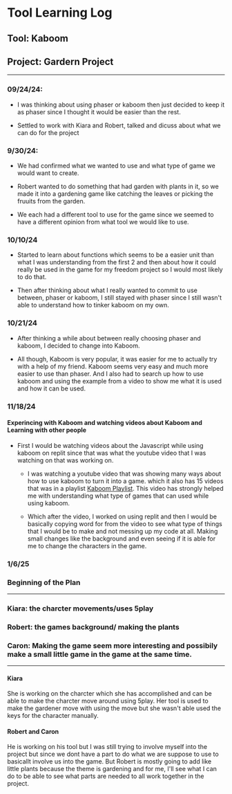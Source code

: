 # Tool Learning Log

## Tool: Kaboom

## Project: Gardern Project

---

### 09/24/24:

* I was thinking about using phaser or kaboom then just decided to keep it as phaser since I thought it would be easier than the rest.
  
* Settled to work with Kiara and Robert, talked and dicuss about what we can do for the project


### 9/30/24:

* We had confirmed what we wanted to use and what type of game we would want to create.

* Robert wanted to do something that had garden with plants in it, so we made it into a gardening game like catching the leaves or picking the fruuits from the garden.

* We each had a different tool to use for the game since we seemed to have a different opinion from what tool we would like to use.

### 10/10/24

* Started to learn about functions which seems to be a easier unit than what I was understanding from the first 2 and then about how it could really be used in the game for my freedom project so I would most likely to do that.

* Then after thinking about what I really wanted to commit to use between, phaser or kaboom, I still stayed with phaser since I still wasn't able to understand how to tinker kaboom on my own.

### 10/21/24

* After thinking a while about between really choosing phaser and kaboom, I decided to change into Kaboom.

* All though, Kaboom is very popular, it was easier for me to actually try with a help of my friend. Kaboom seems very easy and much more easier to use than phaser. And I also had to search up how to use kaboom and using the example from a video to show me what it is used and how it can be used.
<!-- 
* Links you used today (websites, videos, etc)
* Things you tried, progress you made, etc
* Challenges, a-ha moments, etc
* Questions you still have
* What you're going to try next
-->

### 11/18/24

#### Experincing with Kaboom and watching videos about Kaboom and Learning with other people

* First I would be watching videos about the Javascript while using kaboom on replit since that was what the youtube video that I was watching on that was working on.
  
  * I was watching a youtube video that was showing many ways about how to use kaboom to turn it into a game. which it also has 15 videos that was in a playlist [Kaboom Playlist](https://www.youtube.com/watch?v=iRXI6ThRJvM&list=PLNwtXgWIx3rgk68WwrykC7BIJ50kT6ZpS). This video has strongly helped me with understanding what type of games that can used while using kaboom.
    
  * Which after the video, I worked on using replit and then I would be basically copying word for from the video to see what type of things that I would be to make and not messing up my code at all. Making small changes like the background and even seeing if it is able for me to change the characters in the game.


### 1/6/25

### Beginning of the Plan 
---
  ### Kiara: the charcter movements/uses 5play
  ### Robert: the games background/ making the plants 
  ### Caron: Making the game seem more interesting and possibily make a small little game in the game at the same time.

  ---
#### Kiara 
 
She is working on the charcter which she has accomplished and can be able to make the charcter move around using 5play. Her tool is used to make the gardener move with using the move but she wasn't able used the keys for the character manually. 

#### Robert and Caron

He is working on his tool but I was still trying to involve myself into the project but since we dont have a part to do what we are suppose to use to basicallt involve us into the game. But Robert is mostly going to add like little plants because the theme is gardening and for me, I'll see what I can do to be able to see what parts are needed to all work together in the project.

